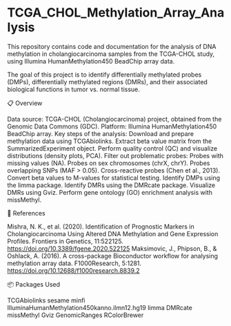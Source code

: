 # TCGA_CHOL_Methylation_Array_Analysis
This repository contains code and documentation for the analysis of DNA methylation in cholangiocarcinoma samples from the TCGA-CHOL study, using Illumina HumanMethylation450 BeadChip array data.

The goal of this project is to identify differentially methylated probes (DMPs), differentially methylated regions (DMRs), and their associated biological functions in tumor vs. normal tissue.

📋 Overview

Data source:
TCGA-CHOL (Cholangiocarcinoma) project, obtained from the Genomic Data Commons (GDC).
Platform:
Illumina HumanMethylation450 BeadChip array.
Key steps of the analysis:
Download and prepare methylation data using TCGAbiolinks.
Extract beta value matrix from the SummarizedExperiment object.
Perform quality control (QC) and visualize distributions (density plots, PCA).
Filter out problematic probes:
Probes with missing values (NA).
Probes on sex chromosomes (chrX, chrY).
Probes overlapping SNPs (MAF > 0.05).
Cross-reactive probes (Chen et al., 2013).
Convert beta values to M-values for statistical testing.
Identify DMPs using the limma package.
Identify DMRs using the DMRcate package.
Visualize DMRs using Gviz.
Perform gene ontology (GO) enrichment analysis with missMethyl.

🔗 References

Mishra, N. K., et al. (2020). Identification of Prognostic Markers in Cholangiocarcinoma Using Altered DNA Methylation and Gene Expression Profiles. Frontiers in Genetics, 11:522125. https://doi.org/10.3389/fgene.2020.522125
Maksimovic, J., Phipson, B., & Oshlack, A. (2016). A cross-package Bioconductor workflow for analysing methylation array data. F1000Research, 5:1281. https://doi.org/10.12688/f1000research.8839.2

📦 Packages Used

TCGAbiolinks
sesame
minfi
IlluminaHumanMethylation450kanno.ilmn12.hg19
limma
DMRcate
missMethyl
Gviz
GenomicRanges
RColorBrewer
